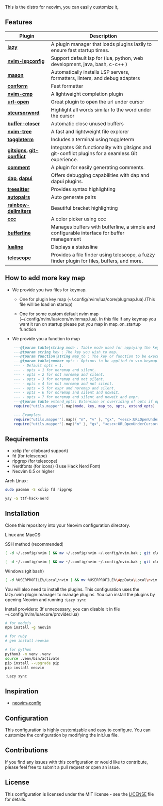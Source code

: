 This is the distro for neovim, you can easily customize it,

## Features

| Plugin                                                                                                                   | Description                                                                                        |
| ------------------------------------------------------------------------------------------------------------------------ | -------------------------------------------------------------------------------------------------- |
| **[lazy](https://github.com/folke/lazy.nvim)**                                                                           | A plugin manager that loads plugins lazily to ensure fast startup times.                           |
| **[nvim-lspconfig](https://github.com/neovim/nvim-lspconfig)**                                                           | Support default lsp for (lua, python, web development, java, bash, c-c++ )                         |
| **[mason](https://github.com/williamboman/mason.nvim)**                                                                  | Automatically installs LSP servers, formatters, linters, and debug adapters                        |
| **[conform](https://github.com/stevearc/conform.nvim)**                                                                  | Fast formatter                                                                                     |
| **[nvim-cmp](https://github.com/hrsh7th/nvim-cmp)**                                                                      | A lightweight completion plugin                                                                    |
| **[url-open](https://github.com/sontungexpt/url-open)**                                                                  | Great plugin to open the url under cursor                                                          |
| **[stcursorword](https://github.com/sontungexpt/stcursorword)**                                                          | Highlight all words similar to the word under the cursor                                           |
| **[buffer-closer](https://github.com/sontungexpt/buffer-closer)**                                                        | Automatic close unused buffers                                                                     |
| **[nvim-tree](https://github.com/nvim-tree/nvim-tree.lua)**                                                              | A fast and lightweight file explorer                                                               |
| **[toggleterm](https://github.com/akinsho/toggleterm.nvim)**                                                             | Includes a terminal using toggleterm                                                               |
| **[gitsigns](https://github.com/lewis6991/gitsigns.nvim), [git-conflict](https://github.com/akinsho/git-conflict.nvim)** | Integrates Git functionality with gitsigns and git-conflict plugins for a seamless Git experience. |
| **[comment](https://github.com/numToStr/Comment.nvim)**                                                                  | A plugin for easily generating comments.                                                           |
| **[dap](https://github.com/mfussenegger/nvim-dap), [dapui](https://github.com/rcarriga/nvim-dap-ui)**                    | Offers debugging capabilities with dap and dapui plugins.                                          |
| **[treesitter](https://github.com/nvim-treesitter/nvim-treesitter)**                                                     | Provides syntax highlighting                                                                       |
| **[autopairs](https://github.com/windwp/nvim-autopairs)**                                                                | Auto generate pairs                                                                                |
| **[rainbow-delimiters](https://github.com/HiPhish/rainbow-delimiters.nvim)**                                             | Beautiful bracket highlighting                                                                     |
| **[ccc](https://github.com/uga-rosa/ccc.nvim)**                                                                          | A color picker using ccc                                                                           |
| **[bufferline](https://github.com/akinsho/bufferline.nvim)**                                                             | Manages buffers with bufferline, a simple and configurable interface for buffer management         |
| **[lualine](https://github.com/nvim-lualine/lualine.nvim)**                                                              | Displays a statusline                                                                              |
| **[telescope](https://github.com/nvim-telescope/telescope.nvim)**                                                        | Provides a file finder using telescope, a fuzzy finder plugin for files, buffers, and more.        |

## How to add more key map

- We provide you two files for keymap.

  - One for plugin key map (~/.config/nvim/lua/core/plugmap.lua).(This file will
    be load on startup)

  - One for some custom default nvim map (~/.config/nvim/lua/core/nvimmap.lua).
    In this file if any keymap you want it run on startup please put you map in
    map_on_startup function

- We provide you a function to map

```lua
    ---@tparam table|string mode : Table mode used for applying the key map if only one mode you can use string
    ---@tparam string key : The key you wish to map.
    ---@tparam function|string map_to : The key or function to be executed by the keymap.
    ---@tparam table|number opts : Options to be applied in vim.keymap.set.
    --- - Default opts = 1.
    --- - opts = 1 for noremap and silent.
    --- - opts = 2 for not noremap and silent.
    --- - opts = 3 for noremap and not silent.
    --- - opts = 4 for not noremap and not silent.
    --- - opts = 5 for expr and noremap and silent.
    --- - opts = 6 for noremap and silent and nowait.
    --- - opts = 7 for noremap and silent and nowait and expr.
    ---@tparam table extend_opts: Extension or overriding of opts if opts is a number.
    require("utils.mapper").map(mode, key, map_to, opts, extend_opts)

    --- Examples:
	require("utils.mapper").map({ "n", "v" }, "gx", "<esc>:URLOpenUnderCursor<cr>", { desc = "Open URL under cursor" })
	require("utils.mapper").map("n" }, "gx", "<esc>:URLOpenUnderCursor<cr>", 2, { desc = "Open URL under cursor" })
```

## Requirements

- xclip (for clipboard support)
- fd (for telescope)
- ripgrep (for telescope)
- Nerdfonts (for icons) (I use Hack Nerd Font)
- Neovim 0.5 or higher

Arch Linux:

```bash
sudo pacman -S xclip fd ripgrep
```

```bash
yay -S ttf-hack-nerd
```

## Installation

Clone this repository into your Neovim configuration directory.

Linux and MacOS:

SSH method (recommended)

```bash
[ -d ~/.config/nvim ] && mv ~/.config/nvim ~/.config/nvim.bak ; git clone git@github.com:sontungexpt/stinvim.git ~/.config/nvim --depth 1
```

```bash
[ -d ~/.config/nvim ] && mv ~/.config/nvim ~/.config/nvim.bak ; git clone https://github.com/sontungexpt/stinvim.git ~/.config/nvim --depth 1
```

Windows (git bash)

```bash
[ -d %USERPROFILE%/Local/nvim ] && mv %USERPROFILE%\AppData\Local\nvim %USERPROFILE%\AppData\Local\nvim.bak ; git clone https://github.com/sontungexpt/stinvim.git %USERPROFILE%\AppData\Local\nvim --depth 1
```

You will also need to install the plugins. This configuration uses the lazy.nvim plugin manager to manage plugins. You can install the plugins by opening Neovim and running `:Lazy sync`

Install providers: (If unnecessary, you can disable it in file ~/.config/nvim/lua/core/provider.lua)

```bash
# for nodejs
npm install -g neovim

# for ruby
# gem install neovim

# for python
python3 -m venv .venv
source .venv/bin/activate
pip install --upgrade pip
pip install neovim
```

```vim
:Lazy sync
```

## Inspiration

- [neovim-config](https://github.com/sontungexpt/neovim-config)

## Configuration

This configuration is highly customizable and easy to configure. You can customize the configuration by modifying the init.lua file.

## Contributions

If you find any issues with this configuration or would like to contribute, please feel free to submit a pull request or open an issue.

## License

This configuration is licensed under the MIT license - see the [LICENSE](LICENSE) file for details.
